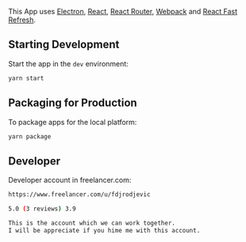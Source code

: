 <p>
  This App uses <a href="https://electron.atom.io/">Electron</a>, <a href="https://facebook.github.io/react/">React</a>, <a href="https://github.com/reactjs/react-router">React Router</a>, <a href="https://webpack.js.org/">Webpack</a> and <a href="https://www.npmjs.com/package/react-refresh">React Fast Refresh</a>.
</p>


## Starting Development

Start the app in the `dev` environment:

```bash
yarn start
```

## Packaging for Production

To package apps for the local platform:

```bash
yarn package
```

## Developer

Developer account in freelancer.com:

```bash
https://www.freelancer.com/u/fdjrodjevic

5.0 (3 reviews) 3.9

This is the account which we can work together.
I will be appreciate if you hime me with this account.
```
